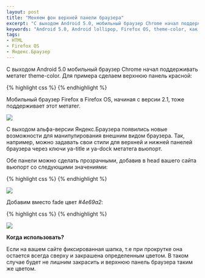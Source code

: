 ```yaml
---
layout: post
title: "Меняем фон верхней панели браузера"
excerpt: "С выходом Android 5.0, мобильный браузер Chrome начал поддерживать метатег theme-color"
keywords: "Android 5.0, Android lollipop, Firefox OS, theme-color, как поменять фон"
tags:
- HTML
- Firefox OS
- Яндекс.Браузер
---
```


С выходом Android 5.0 мобильный браузер Chrome начал поддерживать метатег <span class="file">theme-color</span>.
Для примера сделаем верхнюю панель красной:

{% highlight css %}
<meta name="theme-color" content="red">
{% endhighlight %}

Мобильный браузер Firefox в Firefox OS, начиная с версии 2.1, тоже поддерживает этот метатег.

<a href="https://twitter.com/AhmedNefzaoui/status/492344698493997057" target="_blank"><img src="{{ site.url }}/upload/article/2014/12/05/screen_02.png" /></a>

С выходом альфа-версии Яндекс.Браузера появились новые возможности для манипулирования внешним видом браузера.
Так, например, можно задавать свои стили для верхней и нижней панелей браузера через ключи <span class="file">ya-title</span> и <span class="file">ya-dock</span> метатега вьюпорт.

Обе панели можно сделать прозрачными, добавив в <span class="file">head</span> вашего сайта вьюпорт со следующими значениями:

{% highlight css %}
<meta name="viewport" content="ya-title=fade,ya-dock=fade">
{% endhighlight %}

<img src="{{ site.url }}/upload/article/2014/12/05/screen_01.png" />

Добавим вместо <span class="file">fade</span> цвет *#4e69a2*:

{% highlight css %}
<meta name="viewport" content="ya-title=#4e69a2,ya-dock=fade">
{% endhighlight %}

<img src="{{ site.url }}/upload/article/2014/12/05/screen_00.png" />

**Когда использовать?**

Если на вашем сайте фиксированная шапка, т.е при прокрутке она остается всегда сверху и закрашена определенным цветом. В таком
случае будет не лишним закрасить и верхнюю панель браузера таким же цветом.
